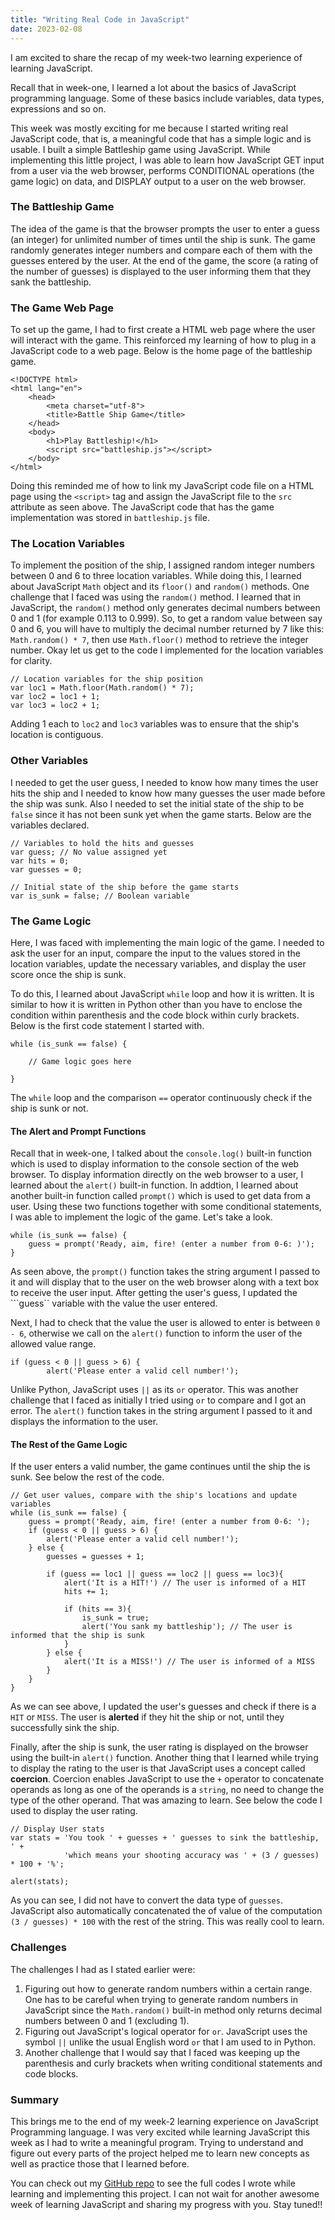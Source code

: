 ```yaml
---
title: "Writing Real Code in JavaScript"
date: 2023-02-08
---
```

I am excited to share the recap of my week-two learning experience of learning JavaScript.

Recall that in week-one, I learned a lot about the basics of JavaScript programming language. Some of these basics include variables, data types, expressions and so on.

This week was mostly exciting for me because I started writing real JavaScript code, that is, a meaningful code that has a simple logic and is usable. I built a simple Battleship game using JavaScript. While implementing this little project, I was able to learn how JavaScript GET input from a user via the web browser, performs CONDITIONAL operations (the game logic) on data, and DISPLAY output to a user on the web browser. 

### The Battleship Game
The idea of the game is that the browser prompts the user to enter a guess (an integer) for unlimited number of times until the ship is sunk. The game randomly generates integer numbers and compare each of them with the guesses entered by the user. At the end of the game, the score (a rating of the number of guesses) is displayed to the user informing them that they sank the battleship.

### The Game Web Page
To set up the game, I had to first create a HTML web page where the user will interact with the game. This reinforced my learning of how to plug in a JavaScript code to a web page. Below is the home page of the battleship game.

```
<!DOCTYPE html>
<html lang="en">
    <head>
        <meta charset="utf-8">
        <title>Battle Ship Game</title>
    </head>
    <body>
        <h1>Play Battleship!</h1>
        <script src="battleship.js"></script>
    </body>
</html>
```
Doing this reminded me of how to link my JavaScript code file on a HTML page using the ```<script>``` tag and assign the JavaScript file to the ```src``` attribute as seen above. The JavaScript code that has the game implementation was stored in ```battleship.js``` file.

### The Location Variables
To implement the position of the ship, I assigned random integer numbers between 0 and 6 to three location variables. While doing this, I learned about JavaScript ```Math``` object and its ```floor()``` and ```random()``` methods. One challenge that I faced was using the ```random()``` method. I learned that in JavaScript, the ```random()``` method only generates decimal numbers between 0 and 1 (for example 0.113 to 0.999). So, to get a random value between say 0 and 6, you will have to multiply the decimal number returned by 7 like this: ```Math.random() * 7```, then use ```Math.floor()``` method to retrieve the integer number. Okay let us get to the code I implemented for the location variables for clarity.

```
// Location variables for the ship position
var loc1 = Math.floor(Math.random() * 7);
var loc2 = loc1 + 1;
var loc3 = loc2 + 1;
```
Adding 1 each to ```loc2``` and ```loc3``` variables was to ensure that the ship's location is contiguous. 

### Other Variables
I needed to get the user guess, I needed to know how many times the user hits the ship and I needed to know how many guesses the user made before the ship was sunk. Also I needed to set the initial state of the ship to be ```false``` since it has not been sunk yet when the game starts. Below are the variables declared.

```
// Variables to hold the hits and guesses
var guess; // No value assigned yet
var hits = 0;
var guesses = 0;

// Initial state of the ship before the game starts
var is_sunk = false; // Boolean variable
```
### The Game Logic
Here, I was faced with implementing the main logic of the game. I needed to ask the user for an input, compare the input to the values stored in the location variables, update the necessary variables, and display the user score once the ship is sunk.

To do this, I learned about JavaScript ```while``` loop and how it is written. It is similar to how it is written in Python other than you have to enclose the condition within parenthesis and the code block within curly brackets. Below is the first code statement I started with.

```
while (is_sunk == false) {

    // Game logic goes here
    
}
```
The ```while``` loop and the comparison ```==``` operator continuously check if the ship is sunk or not.  

#### The Alert and Prompt Functions
Recall that in week-one, I talked about the ```console.log()``` built-in function which is used to display information to the console section of the web browser. To display information directly on the web browser to a user, I learned about the ```alert()``` built-in function. In addtion, I learned about another built-in function called ```prompt()``` which is used to get data from a user. Using these two functions together with some conditional statements, I was able to implement the logic of the game. Let's take a look.

```
while (is_sunk == false) {
    guess = prompt('Ready, aim, fire! (enter a number from 0-6: )');
}
```
As seen above, the ```prompt()``` function takes the string argument I passed to it and will display that to the user on the web browser along with a text box to receive the user input. After getting the user's guess, I updated the ```guess`` variable with the value the user entered.

Next, I had to check that the value the user is allowed to enter is between ```0 - 6```, otherwise we call on the ```alert()``` function to inform the user of the allowed value range.

```
if (guess < 0 || guess > 6) {
        alert('Please enter a valid cell number!');
```
Unlike Python, JavaScript uses ```||``` as its ```or``` operator. This was another challenge that I faced as initially I tried using ```or``` to compare and I got an error. The ```alert()``` function takes in the string argument I passed to it and displays the information to the user.

#### The Rest of the Game Logic
If the user enters a valid number, the game continues until the ship the is sunk. See below the rest of the code.

```
// Get user values, compare with the ship's locations and update variables
while (is_sunk == false) {
    guess = prompt('Ready, aim, fire! (enter a number from 0-6: ');
    if (guess < 0 || guess > 6) {
        alert('Please enter a valid cell number!');
    } else {
        guesses = guesses + 1;  
        
        if (guess == loc1 || guess == loc2 || guess == loc3){
            alert('It is a HIT!') // The user is informed of a HIT
            hits += 1;

            if (hits == 3){
                is_sunk = true;
                alert('You sank my battleship'); // The user is informed that the ship is sunk
            }
        } else {
            alert('It is a MISS!') // The user is informed of a MISS
        } 
    }
}
```
As we can see above, I updated the user's guesses and check if there is a ```HIT``` or ```MISS```. The user is **alerted** if they hit the ship or not, until they successfully sink the ship.

Finally, after the ship is sunk, the user rating is displayed on the browser using the built-in ```alert()``` function. Another thing that I learned while trying to display the rating to the user is that JavaScript uses a concept called **coercion**. Coercion enables JavaScript to use the ```+``` operator to concatenate operands as long as one of the operands is a ```string```, no need to change the type of the other operand. That was amazing to learn. See below the code I used to display the user rating.

```
// Display User stats
var stats = 'You took ' + guesses + ' guesses to sink the battleship, ' + 
            'which means your shooting accuracy was ' + (3 / guesses) * 100 + '%';

alert(stats);
```
As you can see, I did not have to convert the data type of ```guesses```. JavaScript also automatically concatenated the of value of the computation ```(3 / guesses) * 100``` with the rest of the string. This was really cool to learn.

### Challenges
The challenges I had as I stated earlier were:
1. Figuring out how to generate random numbers within a certain range. One has to be careful when trying to generate random numbers in JavaScript since the ```Math.random()``` built-in method only returns decimal numbers between 0 and 1 (excluding 1).  
2. Figuring out JavaScript's logical operator for ```or```. JavaScript uses the symbol ```||``` unlike the usual English word ```or``` that I am used to in Python.
3. Another challenge that I would say that I faced was keeping up the parenthesis and curly brackets when writing conditional statements and code blocks.

### Summary
This brings me to the end of my week-2 learning experience on JavaScript Programming language. I was very excited while learning JavaScript this week as I had to write a meaningful program. Trying to understand and figure out every parts of the project helped me to learn new concepts as well as practice those that I learned before.

You can check out my [GitHub repo](https://github.com/MarshallOkafor/learning-JavaScript/tree/main/week2) to see the full codes I wrote while learning and implementing this project. I can not wait for another awesome week of learning JavaScript and sharing my progress with you. Stay tuned!!
